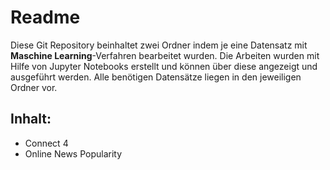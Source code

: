 # Readme
Diese Git Repository beinhaltet zwei Ordner indem je eine Datensatz mit <b>Maschine Learning</b>-Verfahren bearbeitet wurden. Die Arbeiten wurden mit Hilfe von Jupyter Notebooks erstellt und können über diese angezeigt und ausgeführt werden. Alle benötigen Datensätze liegen in den jeweiligen Ordner vor.

## Inhalt:
- Connect 4
- Online News Popularity